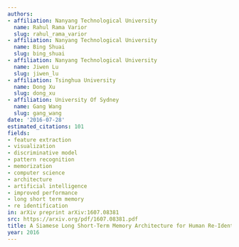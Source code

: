 ```yaml
---
authors:
- affiliation: Nanyang Technological University
  name: Rahul Rama Varior
  slug: rahul_rama_varior
- affiliation: Nanyang Technological University
  name: Bing Shuai
  slug: bing_shuai
- affiliation: Nanyang Technological University
  name: Jiwen Lu
  slug: jiwen_lu
- affiliation: Tsinghua University
  name: Dong Xu
  slug: dong_xu
- affiliation: University Of Sydney
  name: Gang Wang
  slug: gang_wang
date: '2016-07-28'
estimated_citations: 101
fields:
- feature extraction
- visualization
- discriminative model
- pattern recognition
- memorization
- computer science
- architecture
- artificial intelligence
- improved performance
- long short term memory
- re identification
in: arXiv preprint arXiv:1607.08381
src: https://arxiv.org/pdf/1607.08381.pdf
title: A Siamese Long Short-Term Memory Architecture for Human Re-Identification
year: 2016
---
```

